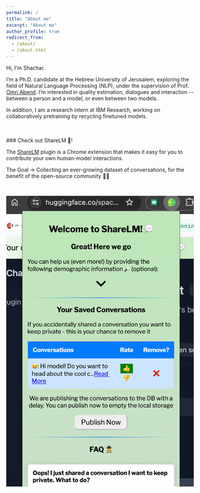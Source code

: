 ```yaml
---
permalink: /
title: "About me"
excerpt: "About me"
author_profile: true
redirect_from: 
  - /about/
  - /about.html
---
```







Hi, I'm Shachar.

I’m a Ph.D. candidate at the Hebrew University of Jerusalem, exploring the field of Natural Language Processing (NLP), under the supervision of Prof. [Omri Abend](https://www.cs.huji.ac.il/~oabend/).
I’m interested in quality estimation, dialogues and interaction -- between a person and a model, or even between two models.

In addition, I am a research intern at IBM Research, working on collaboratively pretraining by recycling finetuned models.



<br>
<br>
### Check out ShareLM 💬!

The [ShareLM](https://sharelm.github.io/) plugin is a Chrome extension that makes it easy for you to contribute your own human-model interactions.

The Goal -> Collecting an ever-growing dataset of conversations, for the benefit of the open-source community 💬🥳

<br>

![The ShareLM plugin in action](/images/saved_conv.png)

